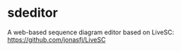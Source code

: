 sdeditor
========

A web-based sequence diagram editor based on LiveSC:
https://github.com/jonasfj/LiveSC

